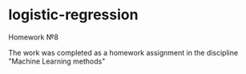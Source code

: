 # logistic-regression

Homework №8

The work was completed as a homework assignment in the discipline "Machine Learning methods"
